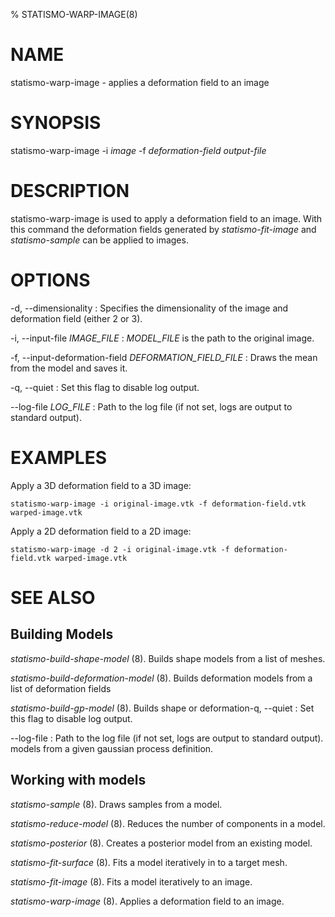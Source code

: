 % STATISMO-WARP-IMAGE(8)

# NAME

statismo-warp-image - applies a deformation field to an image


# SYNOPSIS

statismo-warp-image -i *image* -f *deformation-field* *output-file*


# DESCRIPTION

statismo-warp-image is used to apply a deformation field to an image. With this command the deformation fields generated by *statismo-fit-image* and *statismo-sample* can be applied to images.


# OPTIONS

-d, \--dimensionality 
:   Specifies the dimensionality of the image and deformation field (either 2 or 3).

-i, \--input-file *IMAGE_FILE*
:   *MODEL_FILE* is the path to the original image.

-f, \--input-deformation-field *DEFORMATION_FIELD_FILE*
:   Draws the mean from the model and saves it.

-q, \--quiet
:   Set this flag to disable log output.

\--log-file *LOG_FILE*
:   Path to the log file (if not set, logs are output to standard output).


# EXAMPLES

Apply a 3D deformation field to a 3D image:

    statismo-warp-image -i original-image.vtk -f deformation-field.vtk warped-image.vtk

Apply a 2D deformation field to a 2D image:

    statismo-warp-image -d 2 -i original-image.vtk -f deformation-field.vtk warped-image.vtk


# SEE ALSO

## Building Models
*statismo-build-shape-model* (8).
Builds shape models from a list of meshes.

*statismo-build-deformation-model* (8).
Builds deformation models from a list of deformation fields

*statismo-build-gp-model* (8).
Builds shape or deformation-q, \--quiet
:   Set this flag to disable log output.

\--log-file
:   Path to the log file (if not set, logs are output to standard output). models from a given gaussian process definition.

## Working with models

*statismo-sample* (8).
Draws samples from a model.

*statismo-reduce-model* (8).
Reduces the number of components in a model.

*statismo-posterior* (8).
Creates a posterior model from an existing model.

*statismo-fit-surface* (8).
Fits a model iteratively in to a target mesh.

*statismo-fit-image* (8).
Fits a model iteratively to an image.

*statismo-warp-image* (8).
Applies a deformation field to an image.
